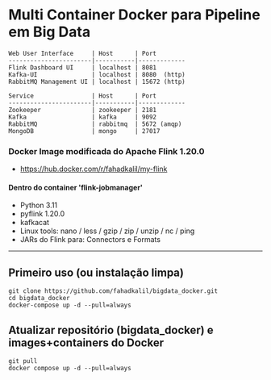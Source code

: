 # Multi Container Docker para Pipeline em Big Data

    Web User Interface     | Host      | Port
    -----------------------|-----------|-------------
    Flink Dashboard UI     | localhost | 8081
    Kafka-UI               | localhost | 8080  (http)
    RabbitMQ Management UI | localhost | 15672 (http)
    
    Service                | Host      | Port
    -----------------------|-----------|-------------    
    Zookeeper              | zookeeper | 2181
    Kafka                  | kafka     | 9092
    RabbitMQ               | rabbitmq  | 5672 (amqp)
    MongoDB                | mongo     | 27017

### Docker Image modificada do Apache Flink 1.20.0
- https://hub.docker.com/r/fahadkalil/my-flink

#### Dentro do container 'flink-jobmanager'

- Python 3.11
- pyflink 1.20.0
- kafkacat
- Linux tools: nano / less / gzip / zip / unzip / nc / ping
- JARs do Flink para: Connectors e Formats

---

## Primeiro uso (ou instalação limpa)

    git clone https://github.com/fahadkalil/bigdata_docker.git
    cd bigdata_docker
    docker-compose up -d --pull=always

## Atualizar repositório (bigdata_docker) e images+containers do Docker
    git pull
    docker compose up -d --pull=always
    
